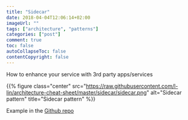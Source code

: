 ```yaml
---
title: "Sidecar"
date: 2018-04-04T12:06:14+02:00
imageUrl: ""
tags: ["architecture", "patterns"]
categories: ["post"]
comment: true
toc: false
autoCollapseToc: false
contentCopyright: false
---
```


How to enhance your service with 3rd party apps/services

<!--more-->

{{% figure class="center" src="https://raw.githubusercontent.com/l-lin/architecture-cheat-sheet/master/sidecar/sidecar.png" alt="Sidecar pattern" title="Sidecar pattern" %}}

Example in the [Github repo](https://github.com/l-lin/architecture-cheat-sheet/tree/master/sidecar)

